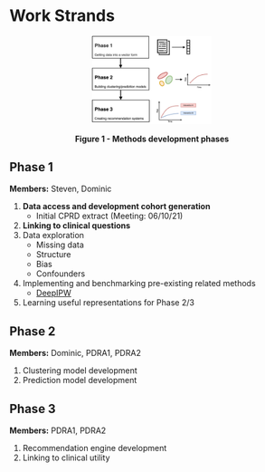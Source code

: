 # Work Strands

<figure>
  <p align="center">
    <img src="gfx/project_phases.png" alt="Project Phases" style="width:50%">
  </p>
  <p align="center">
    <b>Figure 1 - Methods development phases</b>
  </p>
</figure>

## Phase 1

**Members:** Steven, Dominic

1. **Data access and development cohort generation**
    - Initial CPRD extract (Meeting: 06/10/21)
2. **Linking to clinical questions**
3. Data exploration
    - Missing data
    - Structure
    - Bias
    - Confounders
4. Implementing and benchmarking pre-existing related methods
    - [DeepIPW](https://github.com/ruoqi-liu/DeepIPW)
5. Learning useful representations for Phase 2/3

## Phase 2

**Members:** Dominic, PDRA1, PDRA2

1. Clustering model development
2. Prediction model development


## Phase 3

**Members:** PDRA1, PDRA2

1. Recommendation engine development
2. Linking to clinical utility

